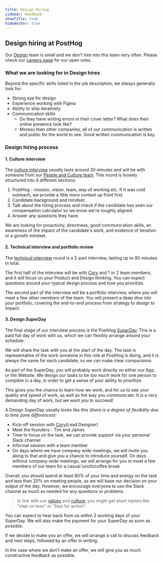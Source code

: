 ```yaml
---
title: Design Hiring
sidebar: Handbook
showTitle: true
hideAnchor: true
---
```


## Design hiring at PostHog

Our [Design](https://posthog.com/handbook/people/team-structure/design) team is small and we don't hire into this team very often. Please check our [careers page](https://posthog.com/careers) for our open roles. 

### What we are looking for in Design hires

Beyond the specific skills listed in the job description, we always generally look for: 

*   Strong eye for design 
*   Experience working with Figma
*   Ability to ship iteratively 
*   Communication skills
    *   Do they have writing errors in their cover letter? What does their online presence look like?
    *   Moreso than other companies, all of our communication is written and public for the world to see. Good written communication is key.


### Design hiring process 

#### 1. Culture interview

The [culture interview](/handbook/people/hiring-process#interview-1---culture-with-eltje) usually lasts around 30 minutes and will be with someone from our [People and Culture team](/handbook/people/team-structure/people). This round is loosely structured into 4 different sections:

1. PostHog - mission, vision, team, way of working etc. If it was cold outreach, we provide a little more context up front first.
2. Candidate background and mindset.
3. Talk about the hiring process and check if the candidate has seen our compensation calculator so we know we're roughly aligned.
4. Answer any questions they have.

We are looking for proactivity, directness, good communication skills, an awareness of the impact of the candidate's work, and evidence of iteration or a growth mindset. 

#### 2. Technical interview and portfolio review

The [technical interview](https://posthog.com/handbook/people/hiring-process#interview-2) round is a 2-part interview, lasting up to 90 minutes in total.

The first half of the interview will be with [Cory](/handbook/people/team#cory-watilo-lead-designer) and 1 or 2 team members, and it will focus on your Product and Design thinking. You can expect questions around your typical design process and how you prioritize. 

The second part of the interview will be a portfolio interview, where you will meet a few other members of the team. You will present a deep dive into your portfolio, covering the end-to-end process from strategy to design to impact.

#### 3. Design SuperDay

The final stage of our interview process is the PostHog [SuperDay](/handbook/people/hiring-process#posthog-superday). This is a paid full day of work with us, which we can flexibly arrange around your schedule. 

We will share the task with you at the start of the day. The task is representative of the work someone in this role at PostHog is doing, and it is always the same for each candidate, so we can make clear comparisons.

As part of the SuperDay, you will probably work directly on either our App, or the Website. We design our tasks to be _too much_ work for one person to complete in a day, in order to get a sense of your ability to prioritize. 

This gives you the chance to learn how we work, and for us to see your quality and speed of work, as well as the way you communicate. It is a very demanding day of work, but we want you to succeed! 

A Design SuperDay usually looks like this (_there is a degree of flexibility due to time zone differences):_

*   Kick-off session with [Cory](/handbook/people/team#cory-watilo-lead-designer)(Lead Designer)
*   Meet the founders - Tim and James
*   Time to focus on the task, we can provide support via your personal Slack channel
*   Informal session with a team member
*   On days where we have company wide meetings, we will invite you along to that and give you a chance to introduce yourself. On days without company-wide meetings, we will arrange for you to meet a few members of our team for a casual lunch/coffee break

Overall, you should spend at least 80% of your time and energy on the task and less than 20% on meeting people, as we will base our decision on your output of the day. However, we encourage everyone to use the Slack channel as much as needed for any questions or problems. 

> In line with our [values](/handbook/company/values) and [culture](/handbook/company/culture), you might get short replies like "step on toes" or "bias for action". 

You can expect to hear back from us within 2 working days of your SuperDay. We will also make the payment for your SuperDay as soon as possible. 

If we decide to make you an offer, we will arrange a call to discuss feedback and next steps, followed by an offer in writing. 

In the case where we don’t make an offer, we will give you as much constructive feedback as possible. 
